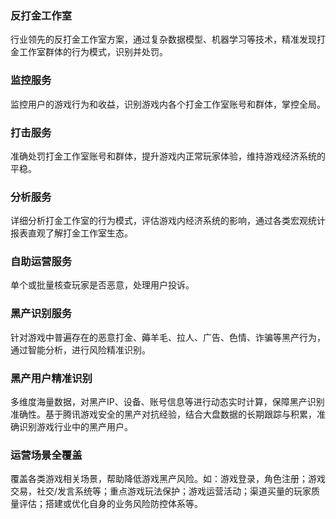 ### 反打金工作室
行业领先的反打金工作室方案，通过复杂数据模型、机器学习等技术，精准发现打金工作室群体的行为模式，识别并处罚。


### 监控服务
监控用户的游戏行为和收益，识别游戏内各个打金工作室账号和群体，掌控全局。 

### 打击服务
准确处罚打金工作室账号和群体，提升游戏内正常玩家体验，维持游戏经济系统的平稳。

### 分析服务
详细分析打金工作室的行为模式，评估游戏内经济系统的影响，通过各类宏观统计报表直观了解打金工作室生态。

### 自助运营服务
单个或批量核查玩家是否恶意，处理用户投诉。


### 黑产识别服务
针对游戏中普遍存在的恶意打金、薅羊毛、拉人、广告、色情、诈骗等黑产行为，通过智能分析，进行风险精准识别。


### 黑产用户精准识别
多维度海量数据，对黑产IP、设备、账号信息等进行动态实时计算，保障黑产识别准确性。基于腾讯游戏安全的黑产对抗经验，结合大盘数据的长期跟踪与积累，准确识别游戏行业中的黑产用户。

### 运营场景全覆盖
覆盖各类游戏相关场景，帮助降低游戏黑产风险。如：游戏登录，角色注册；游戏交易，社交/发言系统等；重点游戏玩法保护；游戏运营活动；渠道买量的玩家质量评估；搭建或优化自身的业务风险防控体系等。
